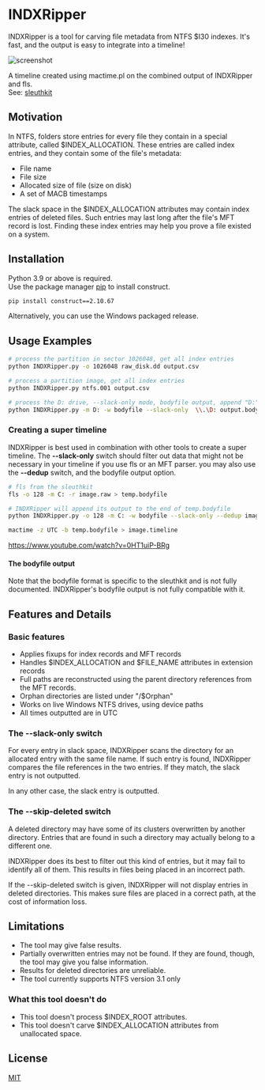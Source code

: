# INDXRipper
INDXRipper is a tool for carving file metadata from NTFS $I30 indexes. It's fast, and the output is easy to integrate into a timeline!

![screenshot](https://user-images.githubusercontent.com/84273110/118458300-42e4ae00-b703-11eb-8e59-bcb9de00ca89.png)

A timeline created using mactime.pl on the combined output of INDXRipper and fls.  
See: [sleuthkit](https://github.com/sleuthkit/sleuthkit)

## Motivation

In NTFS, folders store entries for every file they contain in a special attribute, called $INDEX_ALLOCATION. These entries are called index entries, and they contain some of the file's metadata:

* File name
* File size
* Allocated size of file (size on disk)
* A set of MACB timestamps

The slack space in the $INDEX_ALLOCATION attributes may contain index entries of deleted files. Such entries may last long after the file's MFT record is lost. Finding these index entries may help you prove a file existed on a system.

## Installation

Python 3.9 or above is required.  
Use the package manager [pip](https://pip.pypa.io/en/stable/) to install construct.

```bash
pip install construct==2.10.67
```
Alternatively, you can use the Windows packaged release. 

## Usage Examples

```bash
# process the partition in sector 1026048, get all index entries
python INDXRipper.py -o 1026048 raw_disk.dd output.csv

# process a partition image, get all index entries
python INDXRipper.py ntfs.001 output.csv

# process the D: drive, --slack-only mode, bodyfile output, append "D:" to all the paths
python INDXRipper.py -m D: -w bodyfile --slack-only  \\.\D: output.bodyfile
```
### Creating a super timeline

INDXRipper is best used in combination with other tools to create a super timeline. The **--slack-only** switch should filter out data that might not be necessary in your timeline if you use fls or an MFT parser. you may also use the **--dedup** switch, and the bodyfile output option.

```bash
# fls from the sleuthkit
fls -o 128 -m C: -r image.raw > temp.bodyfile

# INDXRipper will append its output to the end of temp.bodyfile
python INDXRipper.py -o 128 -m C: -w bodyfile --slack-only --dedup image.raw temp.bodyfile

mactime -z UTC -b temp.bodyfile > image.timeline
```

https://www.youtube.com/watch?v=0HT1uiP-BRg

#### The bodyfile output

Note that the bodyfile format is specific to the sleuthkit and is not fully documented. INDXRipper's bodyfile output is not fully compatible with it.

## Features and Details

### Basic features
* Applies fixups for index records and MFT records
* Handles $INDEX_ALLOCATION and $FILE_NAME attributes in extension records
* Full paths are reconstructed using the parent directory references from the MFT records.
* Orphan directories are listed under "/$Orphan"
* Works on live Windows NTFS drives, using device paths
* All times outputted are in UTC

### The --slack-only switch

For every entry in slack space, INDXRipper scans the directory for an allocated entry with the same file name. If such entry is found, INDXRipper compares the file references in the two entries. If they match, the slack entry is not outputted.

In any other case, the slack entry is outputted.

### The --skip-deleted switch
A deleted directory may have some of its clusters overwritten by another directory. Entries that are found in such a directory may actually belong to a different one.

INDXRipper does its best to filter out this kind of entries, but it may fail to identify all of them. This results in files being placed in an incorrect path.

If the --skip-deleted switch is given, INDXRipper will not display entries in deleted directories. This makes sure files are placed in a correct path, at the cost of information loss.

## Limitations
* The tool may give false results.
* Partially overwritten entries may not be found. If they are found, though, the tool may give you false information.
* Results for deleted directories are unreliable.
* The tool currently supports NTFS version 3.1 only

### What this tool doesn't do
* This tool doesn't process $INDEX_ROOT attributes.
* This tool doesn't carve $INDEX_ALLOCATION attributes from unallocated space.


## License
[MIT](https://choosealicense.com/licenses/mit/)
